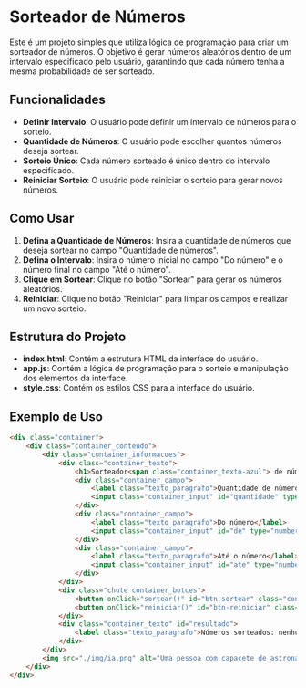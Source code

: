 # Sorteador de Números

Este é um projeto simples que utiliza lógica de programação para criar um sorteador de números. O objetivo é gerar números aleatórios dentro de um intervalo especificado pelo usuário, garantindo que cada número tenha a mesma probabilidade de ser sorteado.

## Funcionalidades

- **Definir Intervalo**: O usuário pode definir um intervalo de números para o sorteio.
- **Quantidade de Números**: O usuário pode escolher quantos números deseja sortear.
- **Sorteio Único**: Cada número sorteado é único dentro do intervalo especificado.
- **Reiniciar Sorteio**: O usuário pode reiniciar o sorteio para gerar novos números.

## Como Usar

1. **Defina a Quantidade de Números**: Insira a quantidade de números que deseja sortear no campo "Quantidade de números".
2. **Defina o Intervalo**: Insira o número inicial no campo "Do número" e o número final no campo "Até o número".
3. **Clique em Sortear**: Clique no botão "Sortear" para gerar os números aleatórios.
4. **Reiniciar**: Clique no botão "Reiniciar" para limpar os campos e realizar um novo sorteio.

## Estrutura do Projeto

- **index.html**: Contém a estrutura HTML da interface do usuário.
- **app.js**: Contém a lógica de programação para o sorteio e manipulação dos elementos da interface.
- **style.css**: Contém os estilos CSS para a interface do usuário.

## Exemplo de Uso

```html
<div class="container">
    <div class="container_conteudo">
        <div class="container_informacoes">
            <div class="container_texto">
                <h1>Sorteador<span class="container_texto-azul"> de números</span></h1>
                <div class="container_campo">
                    <label class="texto_paragrafo">Quantidade de números</label>
                    <input class="container_input" id="quantidade" type="number" min="1">
                </div>
                <div class="container_campo">
                    <label class="texto_paragrafo">Do número</label>
                    <input class="container_input" id="de" type="number" min="1">
                </div>
                <div class="container_campo">
                    <label class="texto_paragrafo">Até o número</label>
                    <input class="container_input" id="ate" type="number" min="1">
                </div>
            </div>
            <div class="chute container_botces">
                <button onClick="sortear()" id="btn-sortear" class="container_botao">Sortear</button>
                <button onClick="reiniciar()" id="btn-reiniciar" class="container_botao-desabilitado">Reiniciar</button>
            </div>
            <div class="container_texto" id="resultado">
                <label class="texto_paragrafo">Números sorteados: nenhum até agora</label>
            </div>
        </div>
        <img src="./img/ia.png" alt="Uma pessoa com capacete de astronauta" class="container_imagem-pessoa" />
    </div>
</div>
